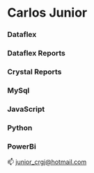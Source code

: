 # Carlos Junior

 

### Dataflex 
### Dataflex Reports    
### Crystal Reports  
### MySql
### JavaScript   
### Python   
### PowerBi   
                                                                                                                     



📫  junior_crgj@hotmail.com
